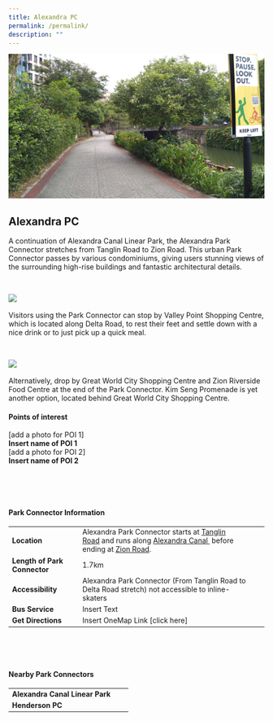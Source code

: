 ```yaml
---
title: Alexandra PC
permalink: /permalink/
description: ""
---
```



![](/images/alexpc1.JPG)

## Alexandra PC


A continuation of Alexandra Canal Linear Park, the Alexandra Park Connector stretches from Tanglin Road to Zion Road. This urban Park Connector passes by various condominiums, giving users stunning views of the surrounding high-rise buildings and fantastic architectural details.

<br>

![](/images/alexpc2.JPG)

Visitors using the Park Connector can stop by Valley Point Shopping Centre, which is located along Delta Road, to rest their feet and settle down with a nice drink or to just pick up a quick meal.

<br>

![](/images/dsc_4225.JPG)

Alternatively, drop by Great World City Shopping Centre and Zion Riverside Food Centre at the end of the Park Connector. Kim Seng Promenade is yet another option, located behind Great World City Shopping Centre.

#### Points of interest

[add a photo for POI 1]
<br>
**Insert name of POI 1**
<br>
[add a photo for POI 2]
<br>
**Insert name of POI 2**

<br>
<br>
<br>

#### Park Connector Information
|  |  |  |
| -------- | -------- | -------- |
| **Location** | Alexandra Park Connector starts at&nbsp;<u>Tanglin Road</u>&nbsp;and runs along <u>Alexandra Canal </u>&nbsp;before ending at&nbsp;<u>Zion Road</u>. |  |
| **Length of Park Connector** | 1.7km   |  |
| **Accessibility** | Alexandra Park Connector (From Tanglin Road to Delta Road stretch) not accessible to inline-skaters | |
| **Bus Service** | Insert Text | |
| **Get Directions** | Insert OneMap Link [click here] | |

<br>
<br>
<br>	

#### Nearby Park Connectors
|   |  |  |
| -------- | -------- | -------- |
| **Alexandra Canal Linear Park** | | |
| **Henderson PC** | | |




